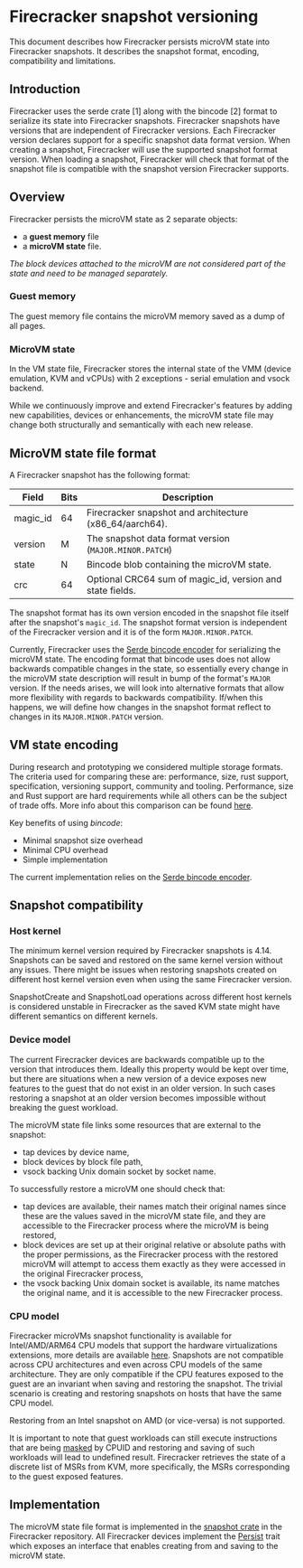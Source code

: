 # Firecracker snapshot versioning

This document describes how Firecracker persists microVM state into Firecracker
snapshots. It describes the snapshot format, encoding, compatibility and
limitations.

## Introduction

Firecracker uses the serde crate \[1\] along with the bincode \[2\] format to
serialize its state into Firecracker snapshots. Firecracker snapshots have
versions that are independent of Firecracker versions. Each Firecracker version
declares support for a specific snapshot data format version. When creating a
snapshot, Firecracker will use the supported snapshot format version. When
loading a snapshot, Firecracker will check that format of the snapshot file is
compatible with the snapshot version Firecracker supports.

## Overview

Firecracker persists the microVM state as 2 separate objects:

- a **guest memory** file
- a **microVM state** file.

*The block devices attached to the microVM are not considered part of the state
and need to be managed separately.*

### Guest memory

The guest memory file contains the microVM memory saved as a dump of all pages.

### MicroVM state

In the VM state file, Firecracker stores the internal state of the VMM (device
emulation, KVM and vCPUs) with 2 exceptions - serial emulation and vsock
backend.

While we continuously improve and extend Firecracker's features by adding new
capabilities, devices or enhancements, the microVM state file may change both
structurally and semantically with each new release.

## MicroVM state file format

A Firecracker snapshot has the following format:

| Field    | Bits | Description                                               |
| -------- | ---- | --------------------------------------------------------- |
| magic_id | 64   | Firecracker snapshot and architecture (x86_64/aarch64).   |
| version  | M    | The snapshot data format version (`MAJOR.MINOR.PATCH`)    |
| state    | N    | Bincode blob containing the microVM state.                |
| crc      | 64   | Optional CRC64 sum of magic_id, version and state fields. |

The snapshot format has its own version encoded in the snapshot file itself
after the snapshot's `magic_id`. The snapshot format version is independent of
the Firecracker version and it is of the form `MAJOR.MINOR.PATCH`.

Currently, Firecracker uses the
[Serde bincode encoder](https://github.com/servo/bincode) for serializing the
microVM state. The encoding format that bincode uses does not allow backwards
compatible changes in the state, so essentially every change in the microVM
state description will result in bump of the format's `MAJOR` version. If the
needs arises, we will look into alternative formats that allow more flexibility
with regards to backwards compatibility. If/when this happens, we will define
how changes in the snapshot format reflect to changes in its `MAJOR.MINOR.PATCH`
version.

## VM state encoding

During research and prototyping we considered multiple storage formats. The
criteria used for comparing these are: performance, size, rust support,
specification, versioning support, community and tooling. Performance, size and
Rust support are hard requirements while all others can be the subject of trade
offs. More info about this comparison can be found
[here](https://github.com/firecracker-microvm/firecracker/blob/9d427b33d989c3225d874210f6c2849465941dc0/docs/snapshotting/design.md#snapshot-format).

Key benefits of using *bincode*:

- Minimal snapshot size overhead
- Minimal CPU overhead
- Simple implementation

The current implementation relies on the
[Serde bincode encoder](https://github.com/servo/bincode).

## Snapshot compatibility

### Host kernel

The minimum kernel version required by Firecracker snapshots is 4.14. Snapshots
can be saved and restored on the same kernel version without any issues. There
might be issues when restoring snapshots created on different host kernel
version even when using the same Firecracker version.

SnapshotCreate and SnapshotLoad operations across different host kernels is
considered unstable in Firecracker as the saved KVM state might have different
semantics on different kernels.

### Device model

The current Firecracker devices are backwards compatible up to the version that
introduces them. Ideally this property would be kept over time, but there are
situations when a new version of a device exposes new features to the guest that
do not exist in an older version. In such cases restoring a snapshot at an older
version becomes impossible without breaking the guest workload.

The microVM state file links some resources that are external to the snapshot:

- tap devices by device name,
- block devices by block file path,
- vsock backing Unix domain socket by socket name.

To successfully restore a microVM one should check that:

- tap devices are available, their names match their original names since these
  are the values saved in the microVM state file, and they are accessible to the
  Firecracker process where the microVM is being restored,
- block devices are set up at their original relative or absolute paths with the
  proper permissions, as the Firecracker process with the restored microVM will
  attempt to access them exactly as they were accessed in the original
  Firecracker process,
- the vsock backing Unix domain socket is available, its name matches the
  original name, and it is accessible to the new Firecracker process.

### CPU model

Firecracker microVMs snapshot functionality is available for Intel/AMD/ARM64 CPU
models that support the hardware virtualizations extensions, more details are
available [here](../../README.md#supported-platforms). Snapshots are not
compatible across CPU architectures and even across CPU models of the same
architecture. They are only compatible if the CPU features exposed to the guest
are an invariant when saving and restoring the snapshot. The trivial scenario is
creating and restoring snapshots on hosts that have the same CPU model.

Restoring from an Intel snapshot on AMD (or vice-versa) is not supported.

It is important to note that guest workloads can still execute instructions that
are being [masked](../cpu_templates/cpu-templates.md) by CPUID and restoring and
saving of such workloads will lead to undefined result. Firecracker retrieves
the state of a discrete list of MSRs from KVM, more specifically, the MSRs
corresponding to the guest exposed features.

## Implementation

The microVM state file format is implemented in the
[snapshot crate](../../src/snapshot/src/lib.rs) in the Firecracker repository.
All Firecracker devices implement the
[Persist](../../src/snapshot/src/persist.rs) trait which exposes an interface
that enables creating from and saving to the microVM state.
